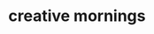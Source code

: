 ---
title: "creative mornings"
id: tag.id
permalink: "/tags/creative%20mornings"
videos: [1262,1264,1265,1266,1391,1461,1494,1595,1896,2420,2470,2500,2535]
---